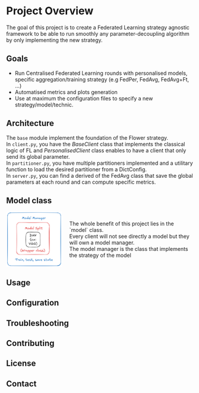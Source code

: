 # Project Overview
The goal of this project is to create a Federated Learning strategy agnostic framework to be able to run smoothly any parameter-decoupling algorithm by only implementing the new strategy.
## Goals
- Run Centralised Federated Learning rounds with personalised models, specific aggregation/training strategy (e.g FedPer, FedAvg, FedAvg+Ft, ...) 
- Automatised metrics and plots generation
- Use at maximum the configuration files to specify a new strategy/model/technic.
## Architecture
The `base` module implement the foundation of the Flower strategy. <br>
In `client.py`, you have the _BaseClient_ class that implements the classical logic of FL and _PersonalisedClient_ class enables to have a client that only send its global parameter.<br>
In `partitioner.py`, you have multiple partitioners implemented and a utilitary function to load the desired partitioner from a DictConfig.<br>
In `server.py`, you can find a derived of the FedAvg class that save the global parameters at each round and can compute specific metrics.
## Model class
<div style="display: flex; align-items: center;">
  <img src="model_fig.png" alt="Description" style="width: 150px; margin-right: 20px;">
  <p>The whole benefit of this project lies in the `model` class.<br>
Every client will not see directly a model but they will own a model manager.<br>
The model manager is the class that implements the strategy of the model<br></p>
</div>

## Usage

## Configuration

## Troubleshooting

## Contributing

## License

## Contact